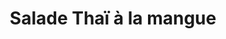 ---
uuid: a499dc15-838e-430b-8b67-4e5a4eef96cd
title: Salade Thaï à la mangue
draft: false
layout: recettes
type: entree
categories:
  - Salade
regime:
  - vegetarien
  - vegan
  - sans-lactose
  - sans-gluten
region: Thailande
cuisson: Oui
temperature: Froid
plate: 5
check: Oui
checkAlwaysOk: false
ingredients:
  sec:
    - title: Nouilles de riz
      quantite: 200
      unit: grammes
  lof:
    - title: huile de sésame
      quantite: 1
      unit: c. à soupe
  epices:
    - title: Citronnelle (bâton)
      quantite: 0.2
      unit: unité
    - title: Coriandre fraîche
      quantite: 0.3
      unit: bottes
    - title: Tamari (sauce)
      quantite: 1
      unit: c. à soupe
  autres:
    - title: Beurre de cacahuètes (salé)
      quantite: 4
      unit: c. à soupe
    - title: Eau
      quantite: 50
      unit: ml
  legumes:
    - title: Citron vert
      quantite: 2
      unit: unité
    - title: Poivron (rouge)
      quantite: 150
      unit: grammes
    - title: Carotte
      quantite: 1
      unit: unité
    - title: Avocat
      quantite: 1
      unit: unité
    - title: Mangue
      quantite: 1
      unit: unité
preparation: >-
  



  En julienne : poivrons et carottes.




  En dés : avocats et mangues.




  * Écraser à la fourchette : beurre de cacahuètes, jus des citrons verts, tamari, eau. Puis ajouter citronelle et huile de sésame.

  * Cuire les nouilles (si besoin, les conserver dans l'eau froide jusqu'à moment de monter la salade).

  * Hacher la coriandre.

  * Mélanger légumes et nouilles, servir la sauce et la coriandre à côté.
publishDate: 2024-05-20T15:21:00.000Z
---